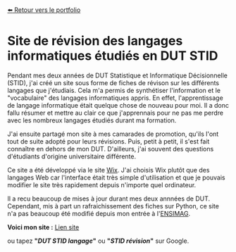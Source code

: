 [:arrow_left: Retour vers le portfolio](https://github.com/ThibaultLanthiez/Portfolio)

# Site de révision des langages informatiques étudiés en DUT STID

Pendant mes deux années de DUT Statistique et Informatique Décisionnelle (STID), j'ai créé un site sous forme de fiches de révison sur les différents langages que j'étudiais. Cela m'a permis de synthétiser l'information et le "vocabulaire" des langages informatiques appris. En effet, l'apprentissage de langage informatique était quelque chose de nouveau pour moi. Il a donc fallu résumer et mettre au clair ce que j'apprennais pour ne pas me perdre avec les nombreux langages étudiés durant ma formation. 

J'ai ensuite partagé mon site à mes camarades de promotion, qu'ils l'ont tout de suite adopté pour leurs révisions. Puis, petit à petit, il s'est fait connaître en dehors de mon DUT. D'ailleurs, j'ai souvent des questions d'étudiants d'origine universitaire différente. 

Ce site a été développé via le site [Wix](https://fr.wix.com/). J'ai choisis Wix plutôt que des langages Web car l'interface était très simple d'utilisation et que je pouvais modifier le site très rapidement depuis n'importe quel ordinateur.

Il a recu beaucoup de mises à jour durant mes deux annnées de DUT. Cependant, mis à part un rafraichissement des fiches sur Python, ce site n'a pas beaucoup été modifié depuis mon entrée à l'[ENSIMAG](https://ensimag.grenoble-inp.fr/). 

**Voici mon site :** [Lien site](https://revisioninformatique.wixsite.com/stid)

ou tapez **"*DUT STID langage*"** ou **"*STID révision*"** sur Google.

